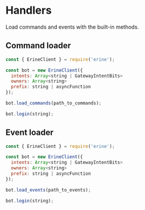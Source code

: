 # Handlers
Load commands and events with the built-in methods.
## Command loader
```javascript
const { ErineClient } = require('erine');

const bot = new ErineClient({
  intents: Array<string | GatewayIntentBits>
  owners: Array<string>
  prefix: string | asyncFunction
});

bot.load_commands(path_to_commands);

bot.login(string);
```

## Event loader
```javascript
const { ErineClient } = require('erine');

const bot = new ErineClient({
  intents: Array<string | GatewayIntentBits>
  owners: Array<string>
  prefix: string | asyncFunction
});

bot.load_events(path_to_events);

bot.login(string);
```